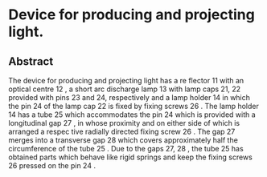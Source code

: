 # Device for producing and projecting light.

## Abstract
The device for producing and projecting light has a re flector 11 with an optical centre 12 , a short arc discharge lamp 13 with lamp caps 21, 22 provided with pins 23 and 24, respectively and a lamp holder 14 in which the pin 24 of the lamp cap 22 is fixed by fixing screws 26 . The lamp holder 14 has a tube 25 which accommodates the pin 24 which is provided with a longitudinal gap 27 , in whose proximity and on either side of which is arranged a respec tive radially directed fixing screw 26 . The gap 27 merges into a transverse gap 28 which covers approximately half the circumference of the tube 25 . Due to the gaps 27, 28 , the tube 25 has obtained parts which behave like rigid springs and keep the fixing screws 26 pressed on the pin 24 .